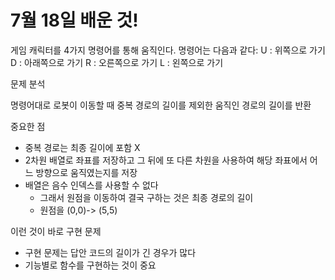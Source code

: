 # 7월 18일 배운 것!

게임 캐릭터를 4가지 명령어를 통해 움직인다.
명령어는 다음과 같다:
U : 위쪽으로 가기 
D : 아래쪽으로 가기
R : 오른쪽으로 가기
L : 왼쪽으로 가기 

문제 분석

명령어대로 로봇이 이동할 때 중복 경로의 길이를 제외한 움직인 경로의 길이를 반환

중요한 점 
- 중복 경로는 최종 길이에 포함 X 
- 2차원 배열로 좌표를 저장하고 그 뒤에 또 다른 차원을 사용하여 해당 좌표에서 어느 방향으로 움직였는지를 저장 
- 배열은 음수 인덱스를 사용할 수 없다 
  - 그래서 원점을 이동하여 결국 구하는 것은 최종 경로의 길이
  - 원점을 (0,0)-> (5,5)

이런 것이 바로 구현 문제
- 구현 문제는 답안 코드의 길이가 긴 경우가 많다 
- 기능별로 함수를 구현하는 것이 중요
